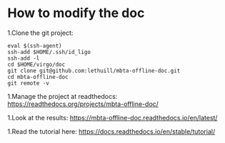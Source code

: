 # How to modify the doc

1.Clone the git project:
```
eval $(ssh-agent)
ssh-add $HOME/.ssh/id_ligo
ssh-add -l
cd $HOME/virgo/doc
git clone git@github.com:lethuill/mbta-offline-doc.git
cd mbta-offline-doc
git remote -v
```

1.Manage the project at readthedocs:
https://readthedocs.org/projects/mbta-offline-doc/

1.Look at the results:
https://mbta-offline-doc.readthedocs.io/en/latest/

1.Read the tutorial here:
https://docs.readthedocs.io/en/stable/tutorial/
